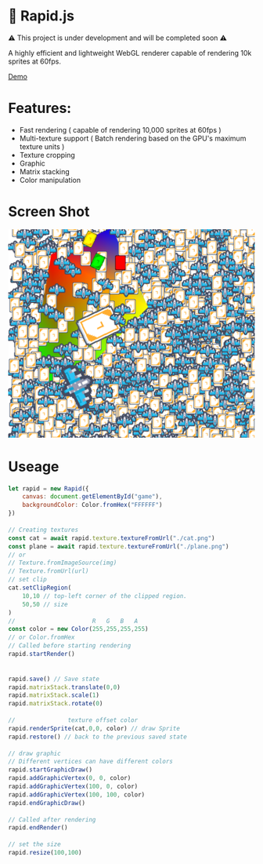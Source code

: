 # 🚀 Rapid.js

⚠️ This project is under development and will be completed soon ⚠️

A highly efficient and lightweight WebGL renderer capable of rendering 10k sprites at 60fps.


[Demo](https://nightre.github.io/Rapid.js/demo/)

# Features:
* Fast rendering ( capable of rendering 10,000 sprites at 60fps )
* Multi-texture support ( Batch rendering based on the GPU's maximum texture units )
* Texture cropping
* Graphic
* Matrix stacking
* Color manipulation

# Screen Shot

![screen](./screenshot/screen.png)

# Useage

```js
let rapid = new Rapid({
    canvas: document.getElementById("game"),
    backgroundColor: Color.fromHex("FFFFFF")
})

// Creating textures
const cat = await rapid.texture.textureFromUrl("./cat.png")
const plane = await rapid.texture.textureFromUrl("./plane.png")
// or
// Texture.fromImageSource(img)
// Texture.fromUrl(url)
// set clip
cat.setClipRegion(
    10,10 // top-left corner of the clipped region.
    50,50 // size
)
//                      R   G   B   A
const color = new Color(255,255,255,255)
// or Color.fromHex
// Called before starting rendering
rapid.startRender()


rapid.save() // Save state
rapid.matrixStack.translate(0,0)
rapid.matrixStack.scale(1)
rapid.matrixStack.rotate(0)

//               texture offset color
rapid.renderSprite(cat,0,0, color) // draw Sprite
rapid.restore() // back to the previous saved state

// draw graphic
// Different vertices can have different colors
rapid.startGraphicDraw()
rapid.addGraphicVertex(0, 0, color)
rapid.addGraphicVertex(100, 0, color)
rapid.addGraphicVertex(100, 100, color)
rapid.endGraphicDraw()

// Called after rendering
rapid.endRender()

// set the size
rapid.resize(100,100)
```
